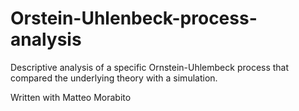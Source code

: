 # Orstein-Uhlenbeck-process-analysis
Descriptive analysis of a specific Ornstein-Uhlembeck process that compared the underlying theory with a simulation. 

Written with Matteo Morabito
